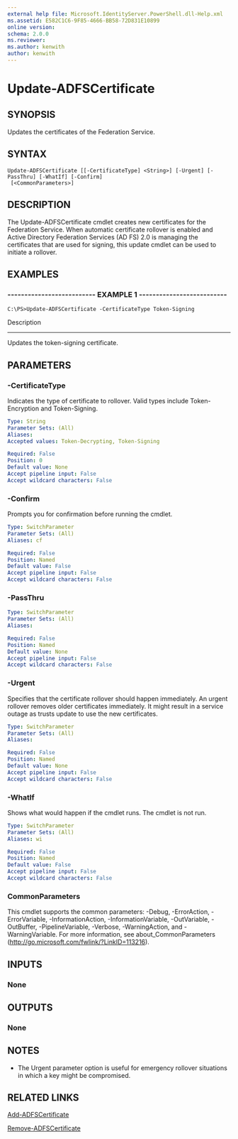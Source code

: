 ```yaml
---
external help file: Microsoft.IdentityServer.PowerShell.dll-Help.xml
ms.assetid: E582C1C6-9F85-4666-BB58-72D831E10899
online version: 
schema: 2.0.0
ms.reviewer:
ms.author: kenwith
author: kenwith
---
```


# Update-ADFSCertificate

## SYNOPSIS
Updates the certificates of the Federation Service.

## SYNTAX

```
Update-ADFSCertificate [[-CertificateType] <String>] [-Urgent] [-PassThru] [-WhatIf] [-Confirm]
 [<CommonParameters>]
```

## DESCRIPTION
The Update-ADFSCertificate cmdlet creates new certificates for the Federation Service.
When automatic certificate rollover is enabled and Active Directory Federation Services (AD FS) 2.0 is managing the certificates that are used for signing, this update cmdlet can be used to initiate a rollover.

## EXAMPLES

### -------------------------- EXAMPLE 1 --------------------------
```
C:\PS>Update-ADFSCertificate -CertificateType Token-Signing
```

Description

-----------

Updates the token-signing certificate.

## PARAMETERS

### -CertificateType
Indicates the type of certificate to rollover. 
Valid types include Token-Encryption and Token-Signing.

```yaml
Type: String
Parameter Sets: (All)
Aliases: 
Accepted values: Token-Decrypting, Token-Signing

Required: False
Position: 0
Default value: None
Accept pipeline input: False
Accept wildcard characters: False
```

### -Confirm
Prompts you for confirmation before running the cmdlet.

```yaml
Type: SwitchParameter
Parameter Sets: (All)
Aliases: cf

Required: False
Position: Named
Default value: False
Accept pipeline input: False
Accept wildcard characters: False
```

### -PassThru
```yaml
Type: SwitchParameter
Parameter Sets: (All)
Aliases: 

Required: False
Position: Named
Default value: None
Accept pipeline input: False
Accept wildcard characters: False
```

### -Urgent
Specifies that the certificate rollover should happen immediately.
An urgent rollover removes older certificates immediately.
It might result in a service outage as trusts update to use the new certificates.

```yaml
Type: SwitchParameter
Parameter Sets: (All)
Aliases: 

Required: False
Position: Named
Default value: None
Accept pipeline input: False
Accept wildcard characters: False
```

### -WhatIf
Shows what would happen if the cmdlet runs.
The cmdlet is not run.

```yaml
Type: SwitchParameter
Parameter Sets: (All)
Aliases: wi

Required: False
Position: Named
Default value: False
Accept pipeline input: False
Accept wildcard characters: False
```

### CommonParameters
This cmdlet supports the common parameters: -Debug, -ErrorAction, -ErrorVariable, -InformationAction, -InformationVariable, -OutVariable, -OutBuffer, -PipelineVariable, -Verbose, -WarningAction, and -WarningVariable. For more information, see about_CommonParameters (http://go.microsoft.com/fwlink/?LinkID=113216).

## INPUTS

### None

## OUTPUTS

### None

## NOTES
* The Urgent parameter option is useful for emergency rollover situations in which a key might be compromised.

## RELATED LINKS

[Add-ADFSCertificate](./Add-ADFSCertificate.md)

[Remove-ADFSCertificate](./Remove-ADFSCertificate.md)

